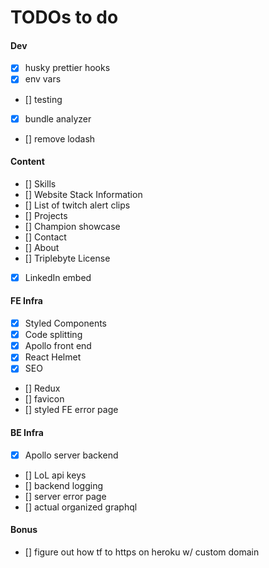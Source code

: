 # TODOs to do

#### Dev

- [x] husky prettier hooks
- [x] env vars
- [] testing
- [x] bundle analyzer
- [] remove lodash

#### Content

- [] Skills
- [] Website Stack Information
- [] List of twitch alert clips
- [] Projects
- [] Champion showcase
- [] Contact
- [] About
- [] Triplebyte License
- [x] LinkedIn embed

#### FE Infra

- [x] Styled Components
- [x] Code splitting
- [x] Apollo front end
- [x] React Helmet
- [x] SEO
- [] Redux
- [] favicon
- [] styled FE error page

#### BE Infra

- [x] Apollo server backend
- [] LoL api keys
- [] backend logging
- [] server error page
- [] actual organized graphql

#### Bonus

- [] figure out how tf to https on heroku w/ custom domain
